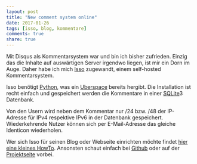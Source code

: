 ```yaml
---
layout: post
title: "New comment system online"
date: 2017-01-26
tags: [isso, blog, kommentare]
comments: true
share: true
---
```


Mit Disqus als Kommentarsystem war und bin ich bisher zufrieden. Einzig das die Inhalte auf auswärtigen Server irgendwo liegen, ist mir ein Dorn im Auge.
Daher habe ich mich [Isso](https://posativ.org/isso/) zugewandt, einem self-hosted Kommentarsystem.

Isso benötigt [Python](https://www.python.org/), was ein [Uberspace](https://uberspace.de) bereits hergibt. Die Installation ist recht einfach und gespeichert werden die Kommentare in einer [SQLite](https://sqlite.org/)3 Datenbank.

Von den Usern wird neben dem Kommentar nur /24 bzw. /48 der IP-Adresse für IPv4 respektive IPv6 in der Datenbank gespeichert. Wiederkehrende Nutzer können sich per E-Mail-Adresse das gleiche Identicon wiederholen.

Wer sich Isso für seinen Blog oder Webseite einrichten möchte findet [hier eine kleines HowTo](https://blog.posativ.org/2014/isso-und-uberspace-de/). Ansonsten schaut einfach bei [Github](https://github.com/posativ/isso) oder auf der [Projektseite](https://posativ.org/isso/) vorbei.